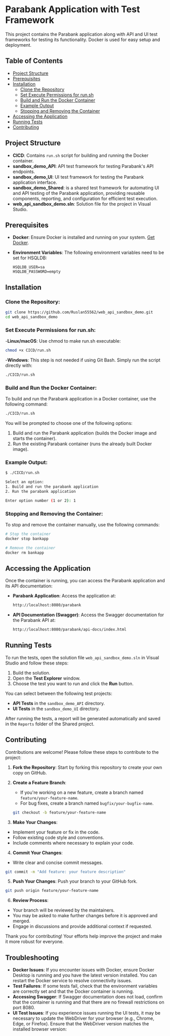# Parabank Application with Test Framework

This project contains the Parabank application along with API and UI test frameworks for testing its functionality. Docker is used for easy setup and deployment.

## Table of Contents
- [Project Structure](#project-structure)
- [Prerequisites](#prerequisites)
- [Installation](#installation)
  - [Clone the Repository](#clone-the-repository)
  - [Set Execute Permissions for run.sh](#set-execute-permissions-for-runsh)
  - [Build and Run the Docker Container](#build-and-run-the-docker-container)
  - [Example Output](#example-output)
  - [Stopping and Removing the Container](#stopping-and-removing-the-container)
- [Accessing the Application](#accessing-the-application)
- [Running Tests](#running-tests)
- [Contributing](#contributing)

## Project Structure

- **CICD**: Contains `run.sh` script for building and running the Docker container.
- **sandbox_demo_API**: API test framework for testing Parabank's API endpoints.
- **sandbox_demo_UI**: UI test framework for testing the Parabank application interface.
- **sandbox_demo_Shared**: is a shared test framework for automating UI and API testing of the Parabank application, providing reusable components, reporting, and configuration for efficient test execution.
- **web_api_sandbox_demo.sln**: Solution file for the project in Visual Studio.

## Prerequisites

- **Docker**: Ensure Docker is installed and running on your system. [Get Docker](https://www.docker.com/get-started).
- **Environment Variables**: The following environment variables need to be set for HSQLDB:

  ```plaintext
  HSQLDB_USER=sa
  HSQLDB_PASSWORD=empty
   ```
## Installation
### Clone the Repository:

 ```bash
git clone https://github.com/Ruslan55562/web_api_sandbox_demo.git
cd web_api_sandbox_demo
 ```
### Set Execute Permissions for run.sh:

-**Linux/macOS**: Use chmod to make run.sh executable:
 ```bash
chmod +x CICD/run.sh
 ```
-**Windows**: This step is not needed if using Git Bash. Simply run the script directly with:
 ```bash
./CICD/run.sh
 ```
### Build and Run the Docker Container:
To build and run the Parabank application in a Docker container, use the following command:
 ```bash
./CICD/run.sh
 ```
You will be prompted to choose one of the following options:
1. Build and run the Parabank application (builds the Docker image and starts the container).
2. Run the existing Parabank container (runs the already built Docker image).

### Example Output:
```bash
$ ./CICD/run.sh

Select an option:
1. Build and run the parabank application
2. Run the parabank application

Enter option number (1 or 2): 1
```

### Stopping and Removing the Container:
To stop and remove the container manually, use the following commands:
```bash
# Stop the container
docker stop bankapp

# Remove the container
docker rm bankapp
```
## Accessing the Application

Once the container is running, you can access the Parabank application and its API documentation:

- **Parabank Application**: Access the application at:
  ```bash
  http://localhost:8080/parabank
  ```
- **API Documentation (Swagger)**: Access the Swagger documentation for the Parabank API at:
    ```bash
   http://localhost:8080/parabank/api-docs/index.html
  ```

## Running Tests

To run the tests, open the solution file `web_api_sandbox_demo.sln` in Visual Studio and follow these steps:

1. Build the solution.
2. Open the **Test Explorer** window.
3. Choose the test you want to run and click the **Run** button.

You can select between the following test projects:

- **API Tests** in the `sandbox_demo_API` directory.
- **UI Tests** in the `sandbox_demo_UI` directory.

After running the tests, a report will be generated automatically and saved in the `Reports` folder of the Shared project.

## Contributing

Contributions are welcome! Please follow these steps to contribute to the project:

1. **Fork the Repository**: Start by forking this repository to create your own copy on GitHub.

2. **Create a Feature Branch**:
   - If you're working on a new feature, create a branch named `feature/your-feature-name`.
   - For bug fixes, create a branch named `bugfix/your-bugfix-name`.

   ```bash
   git checkout -b feature/your-feature-name
    ```
3. **Make Your Changes**:
- Implement your feature or fix in the code.
- Follow existing code style and conventions.
- Include comments where necessary to explain your code.

4. **Commit Your Changes**:
- Write clear and concise commit messages.
 ```bash
git commit -m "Add feature: your feature description"
 ```

5. **Push Your Changes**:
Push your branch to your GitHub fork.
```bash
git push origin feature/your-feature-name
 ```

6. **Review Process**:
- Your branch will be reviewed by the maintainers.
- You may be asked to make further changes before it is approved and merged.
- Engage in discussions and provide additional context if requested.

Thank you for contributing! Your efforts help improve the project and make it more robust for everyone.

## Troubleshooting

- **Docker Issues**: If you encounter issues with Docker, ensure Docker Desktop is running and you have the latest version installed. You can restart the Docker service to resolve connectivity issues.
- **Test Failures**: If some tests fail, check that the environment variables are correctly set and that the Docker container is running.
- **Accessing Swagger**: If Swagger documentation does not load, confirm that the container is running and that there are no firewall restrictions on port 8080.
- **UI Test Issues**: If you experience issues running the UI tests, it may be necessary to update the WebDriver for your browser (e.g., Chrome, Edge, or Firefox). Ensure that the WebDriver version matches the installed browser version:
